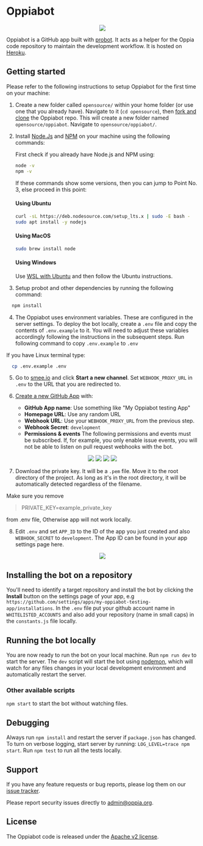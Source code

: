 # Oppiabot

<p align="center">
    <img src="images/oppiabot-display-image.png">
</p>

Oppiabot is a GitHub app built with [probot](https://github.com/probot/probot). It acts as a helper for the Oppia code repository to maintain the development workflow. It is hosted on [Heroku](https://www.heroku.com/).

## Getting started

Please refer to the following instructions to setup Oppiabot for the first time on your machine:

1. Create a new folder called `opensource/` within your home folder (or use one that you already have). Navigate to it (`cd opensource`), then [fork and clone](https://help.github.com/articles/fork-a-repo/) the Oppiabot repo. This will create a new folder named `opensource/oppiabot`. Navigate to `opensource/oppiabot/`.

2. Install [Node.Js](https://nodejs.org/) and [NPM](https://www.npmjs.com/) on your machine using the following commands:

    First check if you already have Node.js and NPM using:
    ```bash
    node -v
    npm -v
    ```
    If these commands show some versions, then you can jump to Point No. 3, else proceed in this point:
    #### Using Ubuntu
    ```bash
    curl -sL https://deb.nodesource.com/setup_lts.x | sudo -E bash -
    sudo apt install -y nodejs
    ```
       
    #### Using MacOS
    ```bash
    sudo brew install node
    ```

    #### Using Windows
    Use [WSL with Ubuntu](https://learn.microsoft.com/en-us/windows/wsl/install) and then follow the Ubuntu instructions.
    
3. Setup probot and other dependencies by running the following command:
  ```bash
    npm install
  ```

4. The Oppiabot uses environment variables. These are configured in the server settings. To deploy the bot locally, create a `.env` file and copy the contents of `.env.example` to it. You will need to adjust these variables accordingly following the instructions in the subsequent steps. Run following command to copy `.env.example` to `.env`

If you have Linux terminal type:
  ```bash
    cp .env.example .env
  ```

5. Go to [smee.io](https://smee.io/) and click **Start a new channel**. Set `WEBHOOK_PROXY_URL` in `.env` to the URL that you are redirected to.

6. [Create a new GitHub App](https://github.com/settings/apps/new) with:
    * **GitHub App name**: Use something like "My Oppiabot testing App"
    * **Homepage URL**: Use any random URL
    * **Webhook URL**: Use your `WEBHOOK_PROXY_URL` from the previous step.
    * **Webhook Secret**: `development`
    * **Permissions & events** The following permissions and events must be subscribed. If, for example, you only enable issue events, you will not be able to listen on pull request webhooks with the bot.

<p align="center">
  <img src="images/docs/repository_permissions.png">
  <img src="images/docs/organization_permissions.png">
  <img src="images/docs/account_permissions.png">
  <img src="images/docs/events.png">
</p>

7. Download the private key. It will be a `.pem` file. Move it to the root directory of the project. As long as it's in the root directory, it will be automatically detected regardless of the filename.

Make sure you remove
 > PRIVATE_KEY=example_private_key

from .env file, Otherwise app will not work locally.

8. Edit `.env` and set `APP_ID` to the ID of the app you just created and also `WEBHOOK_SECRET` to `development`. The App ID can be found in your app settings page here.

<p align="center">
    <img src="images/docs/sample_app_id.png">
</p>

## Installing the bot on a repository

You'll need to identify a target repository and install the bot by clicking the **Install** button on the settings page of your app, e.g `https://github.com/settings/apps/my-oppiabot-testing-app/installations`. In the `.env` file put your github account name in `WHITELISTED_ACCOUNTS` and also add your repository (name in small caps) in the `constants.js` file locally.

## Running the bot locally

You are now ready to run the bot on your local machine. Run `npm run dev` to start the server.
The `dev` script will start the bot using [nodemon](https://github.com/remy/nodemon#nodemon), which will watch for any files changes in your local development environment and automatically restart the server.

### Other available scripts

`npm start` to start the bot without watching files.

## Debugging
Always run `npm install` and restart the server if `package.json` has changed.
To turn on verbose logging, start server by running: `LOG_LEVEL=trace npm start`.
Run `npm test` to run all the tests locally.

## Support

If you have any feature requests or bug reports, please log them on our [issue tracker](https://github.com/oppia/oppiabot/issues/new?title=Describe%20your%20feature%20request%20or%20bug%20report%20succinctly&body=If%20you%27d%20like%20to%20propose%20a%20feature,%20describe%20what%20you%27d%20like%20to%20see.%20Mockups%20would%20be%20great!%0A%0AIf%20you%27re%20reporting%20a%20bug,%20please%20be%20sure%20to%20include%20the%20expected%20behaviour,%20the%20observed%20behaviour,%20and%20steps%20to%20reproduce%20the%20problem.%20Console%20copy-pastes%20and%20any%20background%20on%20the%20environment%20would%20also%20be%20helpful.%0A%0AIf%20the%20issue%20you%27re%20facing%20is%20probot-specific,%20it%20should%20be%20logged%20to%20the%20probot%20repository.%0A%0AThanks!).

Please report security issues directly to admin@oppia.org.

## License

The Oppiabot code is released under the [Apache v2 license](https://github.com/oppia/oppiabot/blob/master/LICENSE).
